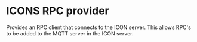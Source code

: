 # ICONS RPC provider
Provides an RPC client that connects to the ICON server. This allows RPC's to be added to the MQTT server in the ICON server.
